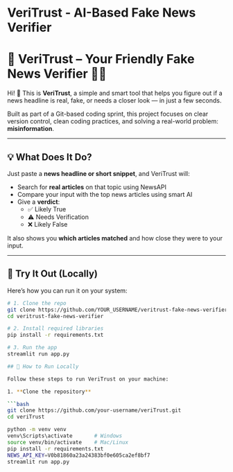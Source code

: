 # VeriTrust - AI-Based Fake News Verifier 
# 📰 VeriTrust – Your Friendly Fake News Verifier 🕵️‍♀️

Hi! 👋 This is **VeriTrust**, a simple and smart tool that helps you figure out if a news headline is real, fake, or needs a closer look — in just a few seconds.

Built as part of a Git-based coding sprint, this project focuses on clear version control, clean coding practices, and solving a real-world problem: **misinformation**.

---

## 💡 What Does It Do?

Just paste a **news headline or short snippet**, and VeriTrust will:

- Search for **real articles** on that topic using NewsAPI
- Compare your input with the top news articles using smart AI
- Give a **verdict**:
  - ✅ Likely True
  - ⚠️ Needs Verification
  - ❌ Likely False

It also shows you **which articles matched** and how close they were to your input.

---

## 🚀 Try It Out (Locally)

Here’s how you can run it on your system:

```bash
# 1. Clone the repo
git clone https://github.com/YOUR_USERNAME/veritrust-fake-news-verifier.git
cd veritrust-fake-news-verifier

# 2. Install required libraries
pip install -r requirements.txt

# 3. Run the app
streamlit run app.py

## 🚀 How to Run Locally

Follow these steps to run VeriTrust on your machine:

1. **Clone the repository**

```bash
git clone https://github.com/your-username/veriTrust.git
cd veriTrust

python -m venv venv
venv\Scripts\activate       # Windows
source venv/bin/activate    # Mac/Linux
pip install -r requirements.txt
NEWS_API_KEY=V0b81860a23a24383bf0e605ca2ef8bf7
streamlit run app.py

